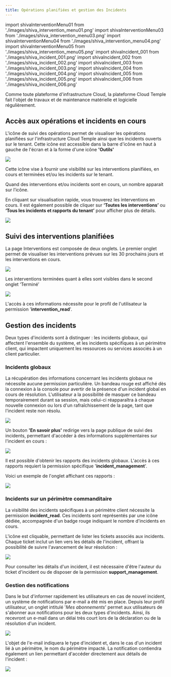 ```yaml
---
title: Opérations planifiées et gestion des Incidents
---
```

import shivaInterventionMenu01 from './images/shiva_intervention_menu01.png'
import shivaInterventionMenu03 from './images/shiva_intervention_menu03.png'
import shivaInterventionMenu04 from './images/shiva_intervention_menu04.png'
import shivaInterventionMenu05 from './images/shiva_intervention_menu05.png'
import shivaIncident_001 from './images/shiva_incident_001.png'
import shivaIncident_002 from './images/shiva_incident_002.png'
import shivaIncident_003 from './images/shiva_incident_003.png'
import shivaIncident_004 from './images/shiva_incident_004.png'
import shivaIncident_005 from './images/shiva_incident_005.png'
import shivaIncident_006 from './images/shiva_incident_006.png'


Comme toute plateforme d'infrastructure Cloud, la plateforme Cloud Temple fait l'objet de travaux et de maintenance matérielle et logicielle régulièrement.

## Accès aux opérations et incidents en cours

L'icône de suivi des opérations permet de visualiser les opérations planifiées sur l'infrastructure Cloud Temple ainsi que les incidents ouverts sur le tenant. Cette icône est accessible dans la barre d'icône en haut à gauche de l'écran et à la forme d'une icône __'Outils'__

<img src={shivaInterventionMenu01} />

Cette icône vise à fournir une visibilité sur les interventions planifiées, en cours et terminées et/ou les incidents sur le tenant.

Quand des interventions et/ou incidents sont en cours, un nombre apparait sur l’icône.

En cliquant sur visualisation rapide, vous trouverez les interventions en cours. Il est également possible de cliquer sur __‘Toutes les interventions’__ ou __‘Tous les incidents et rapports du tenant’__ pour afficher plus de détails.

<img src={shivaInterventionMenu03} />

## Suivi des interventions planifiées

La page Interventions est composée de deux onglets. Le premier onglet permet de visualiser les interventions prévues sur les 30 prochains jours et les interventions en cours.

<img src={shivaInterventionMenu04} />

Les interventions terminées quant à elles sont visibles dans le second onglet ‘Terminé’

<img src={shivaInterventionMenu05} />

L'accès à ces informations nécessite pour le profil de l'utilisateur la permission '**intervention_read**'.

## Gestion des incidents

Deux types d'incidents sont à distinguer : les incidents globaux, qui affectent l'ensemble du système, et les incidents spécifiques à un périmètre client, qui impactent uniquement les ressources ou services associés à un client particulier.

### Incidents globaux

La récupération des informations concernant les incidents globaux ne nécessite aucune permission particulière. Un bandeau rouge est affiché dès la connexion à la console pour avertir de la présence d'un incident global en cours de résolution. L'utilisateur a la possibilité de masquer ce bandeau temporairement durant sa session, mais celui-ci réapparaîtra à chaque nouvelle connexion ou lors d'un rafraîchissement de la page, tant que l'incident reste non résolu.

<img src={shivaIncident_001} />

Un bouton __'En savoir plus'__ redirige vers la page publique de suivi des incidents, permettant d'accéder à des informations supplémentaires sur l'incident en cours :

<img src={shivaIncident_002} />

Il est possible d'obtenir les rapports des incidents globaux. L'accès à ces rapports requiert la permission spécifique '**incident_management**'.

Voici un exemple de l'onglet affichant ces rapports :

<img src={shivaIncident_003} />

### Incidents sur un périmètre commanditaire

La visibilité des incidents spécifiques à un périmètre client nécessite la permission **incident_read**. Ces incidents sont représentés par une icône dédiée, accompagnée d'un badge rouge indiquant le nombre d'incidents en cours.

L'icône est cliquable, permettant de lister les tickets associés aux incidents. Chaque ticket inclut un lien vers les détails de l'incident, offrant la possibilité de suivre l'avancement de leur résolution :

<img src={shivaIncident_004} />

Pour consulter les détails d'un incident, il est nécessaire d'être l'auteur du ticket d'incident ou de disposer de la permission **support_management**.

### Gestion des notifications

Dans le but d'informer rapidement les utilisateurs en cas de nouvel incident, un système de notifications par e-mail a été mis en place. Depuis leur profil utilisateur, un onglet intitulé '*Mes abonnements*' permet aux utilisateurs de s'abonner aux notifications pour les deux types d'incidents. Ainsi, ils recevront un e-mail dans un délai très court lors de la déclaration ou de la résolution d'un incident.

<img src={shivaIncident_005} />

L'objet de l'e-mail indiquera le type d'incident et, dans le cas d'un incident lié à un périmètre, le nom du périmètre impacté. La notification contiendra également un lien permettant d'accéder directement aux détails de l'incident :

<img src={shivaIncident_006} />
